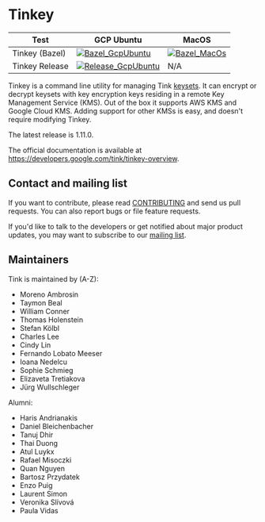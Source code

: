 # Tinkey

<!-- GCP Ubuntu --->

[tink_tinkey_bazel_badge_gcp_ubuntu]: https://storage.googleapis.com/tink-kokoro-build-badges/tink-tinkey-bazel-gcp-ubuntu.svg
[tink_tinkey_examples_bazel_badge_gcp_ubuntu]: https://storage.googleapis.com/tink-kokoro-build-badges/tink-tinkey-release-gcp-ubuntu.svg

<!-- MacOS --->

[tink_tinkey_bazel_badge_macos]: https://storage.googleapis.com/tink-kokoro-build-badges/tink-tinkey-bazel-macos-external.svg

**Test**       | **GCP Ubuntu**                                                         | **MacOS**
-------------- | ---------------------------------------------------------------------- | ---------
Tinkey (Bazel) | [![Bazel_GcpUbuntu][tink_tinkey_bazel_badge_gcp_ubuntu]](#)            | [![Bazel_MacOs][tink_tinkey_bazel_badge_macos]](#)
Tinkey Release | [![Release_GcpUbuntu][tink_tinkey_examples_bazel_badge_gcp_ubuntu]](#) | N/A

Tinkey is a command line utility for managing Tink
[keysets](https://developers.google.com/tink/get-started#keysets). It can
encrypt or decrypt keysets with key encryption keys residing in a remote Key
Management Service (KMS). Out of the box it supports AWS KMS and Google Cloud
KMS. Adding support for other KMSs is easy, and doesn't require modifying
Tinkey.

The latest release is 1.11.0.

The official documentation is available at
https://developers.google.com/tink/tinkey-overview.

## Contact and mailing list

If you want to contribute, please read [CONTRIBUTING](docs/CONTRIBUTING.md) and
send us pull requests. You can also report bugs or file feature requests.

If you'd like to talk to the developers or get notified about major product
updates, you may want to subscribe to our
[mailing list](https://groups.google.com/forum/#!forum/tink-users).

## Maintainers

Tink is maintained by (A-Z):

-   Moreno Ambrosin
-   Taymon Beal
-   William Conner
-   Thomas Holenstein
-   Stefan Kölbl
-   Charles Lee
-   Cindy Lin
-   Fernando Lobato Meeser
-   Ioana Nedelcu
-   Sophie Schmieg
-   Elizaveta Tretiakova
-   Jürg Wullschleger

Alumni:

-   Haris Andrianakis
-   Daniel Bleichenbacher
-   Tanuj Dhir
-   Thai Duong
-   Atul Luykx
-   Rafael Misoczki
-   Quan Nguyen
-   Bartosz Przydatek
-   Enzo Puig
-   Laurent Simon
-   Veronika Slívová
-   Paula Vidas
